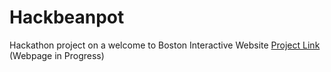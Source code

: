 # Hackbeanpot
Hackathon project on a welcome to Boston Interactive Website 
[Project Link](http://hackbeanbet2023project.tech/)
(Webpage in Progress) 
